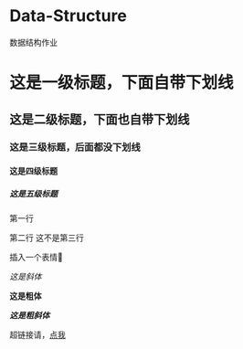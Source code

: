 # Data-Structure
数据结构作业

# 这是一级标题，下面自带下划线
## 这是二级标题，下面也自带下划线
### 这是三级标题，后面都没下划线
#### 这是四级标题
##### 这是五级标题
第一行

第二行
这不是第三行

插入一个表情🍬

*这是斜体*

**这是粗体**

***这是粗斜体***

超链接请，[点我](http://www.baidu.com)
